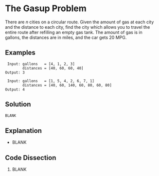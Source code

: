 # The Gasup Problem
There are _n_ cities on a circular route. Given the amount of gas at each city and the distance to each city, find the city which allows you to travel the entire route after refilling an empty gas tank. The amount of gas is in gallons, the distances are in miles, and the car gets 20 MPG.

## Examples
```
 Input: gallons   = [4, 1, 2, 3]
        distances = [40, 60, 60, 40]
Output: 3

 Input: gallons   = [1, 5, 4, 2, 6, 7, 1]
        distances = [40, 60, 140, 60, 80, 60, 80]
Output: 4
```

## Solution
```python
BLANK
```

## Explanation
* BLANK

## Code Dissection
1. BLANK